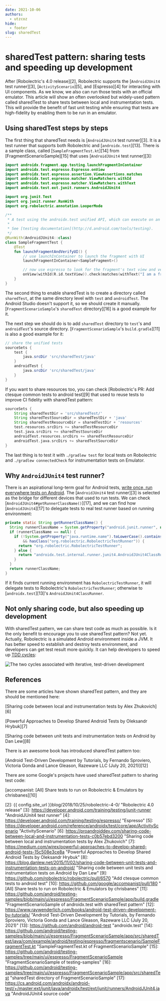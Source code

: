 ```yaml
---
date: 2021-10-06
authors:
  - utzcoz
hide:
  - footer
slug: sharedTest
---
```


# sharedTest pattern: sharing tests and speeding up development

After [Robolectric's 4.0 release][2], Robolectric supports the [`AndroidJUnit4` test runner][3], [`ActivityScenario`][5], and [Espresso][4] for interacting with UI components. As we know, we also can run those tests with an official emulator. This article will show an often overlooked but widely-used pattern called sharedTest to share tests between local and instrumentation tests. This will provide the benefit of fast unit testing while ensuring that tests are high-fidelity by enabling them to be run in an emulator.

<!-- more -->

## Using sharedTest steps by steps
The first thing that sharedTest needs is [`AndroidJUnit4` test runner][3]. It is a test runner that supports both Robolectric and [`androidx.test`][13]. There is a sample class, called [`SampleFragmentTest.kt`][14] from [FragmentScenarioSample][15] that uses [`AndroidJUnit4` test runner][3]:

```kotlin
import androidx.fragment.app.testing.launchFragmentInContainer
import androidx.test.espresso.Espresso.onView
import androidx.test.espresso.assertion.ViewAssertions.matches
import androidx.test.espresso.matcher.ViewMatchers.withId
import androidx.test.espresso.matcher.ViewMatchers.withText
import androidx.test.ext.junit.runners.AndroidJUnit4

import org.junit.Test
import org.junit.runner.RunWith
import org.robolectric.annotation.LooperMode

/**
 * A test using the androidx.test unified API, which can execute on an Android device or locally using Robolectric.
 *
 * See [testing documentation](http://d.android.com/tools/testing).
 */
@RunWith(AndroidJUnit4::class)
class SampleFragmentTest {
    @Test
    fun launchFragmentAndVerifyUI() {
        // use launchInContainer to launch the fragment with UI
        launchFragmentInContainer<SampleFragment>()

        // now use espresso to look for the fragment's text view and verify it is displayed
        onView(withId(R.id.textView)).check(matches(withText("I am a fragment")));
    }
}
```

The second thing to enable sharedTest is to create a directory called `sharedTest`, at the same directory level with `test` and `androidTest`. The Android Studio doesn't support it, so we should create it manually. [`FragmentScenarioSample`'s `sharedTest` directory][16] is a good example for it.

The next step we should do is to add `sharedTest` directory to `test`'s and `androidTest`'s source directory. [`FragmentScenarioSample`'s `build.gradle`][11] is also a good example for it:

```groovy
// share the unified tests
sourceSets {
    test {
        java.srcDir 'src/sharedTest/java'
    }
    androidTest {
        java.srcDir 'src/sharedTest/java'
    }
}
```

If you want to share resources too, you can check [Robolectric's PR: Add ctesque common tests to android test][9] that used to reuse tests to improve CI fidelity with sharedTest pattern:

```groovy
sourceSets {
    String sharedTestDir = 'src/sharedTest/'
    String sharedTestSourceDir = sharedTestDir + 'java'
    String sharedTestResourceDir = sharedTestDir + 'resources'
    test.resources.srcDirs += sharedTestResourceDir
    test.java.srcDirs += sharedTestSourceDir
    androidTest.resources.srcDirs += sharedTestResourceDir
    androidTest.java.srcDirs += sharedTestSourceDir
}
```

The last thing is to test it with `./gradlew test` for local tests on Robolectric and `./gradlew connectedCheck` for instrumentation tests on Emulator.

## Why `AndroidJUnit4` test runner?

There is an aspirational long-term goal for Android tests, [write once, run everywhere tests on Android][1]. The [`AndroidJUnit4` test runner][3] is selected as the bridge for different devices that used to run tests. We can check [`AndroidJUnit4#getRunnerClassName()`][17], and we can find how [`AndroidJUnit4`][17] to delegate tests to real test runner based on running environment:

```java
private static String getRunnerClassName() {
  String runnerClassName = System.getProperty("android.junit.runner", null);
  if (runnerClassName == null) {
    if (!System.getProperty("java.runtime.name").toLowerCase().contains("android")
        && hasClass("org.robolectric.RobolectricTestRunner")) {
      return "org.robolectric.RobolectricTestRunner";
    } else {
      return "androidx.test.internal.runner.junit4.AndroidJUnit4ClassRunner";
    }
  }
  return runnerClassName;
}
```

If it finds current running environment has `RobolectricTestRunner`, it will delegate tests to Robolectric's `RobolectricTestRunner`; otherwise to [`androidx.test`][13]'s `AndroidJUnit4ClassRunner`.

## Not only sharing code, but also speeding up development

With sharedTest pattern, we can share test code as much as possible. Is it the only benefit to encourage you to use sharedTest pattern? Not yet. Actually, Robolectric is a simulated Android environment inside a JVM. It has better speed to establish and destroy tests environment, and developers can get test result more quickly. It can help developers to speed up [TDD cycles](https://developer.android.com/training/testing/fundamentals#create-test-iteratively):

![The two cycles associated with iterative, test-driven development](https://developer.android.com/images/training/testing/testing-workflow.png)

## References

There are some articles have shown sharedTest pattern, and they are should be mentioned here:

[Sharing code between local and instrumentation tests by Alex Zhukovich][6]

[Powerful Approaches to Develop Shared Android Tests by Oleksandr Hrybuk][7]

[Sharing code between unit tests and instrumentation tests on Android by Dan Lew][8]

There is an awesome book has introduced sharedTest pattern too:

[Android Test-Driven Development by Tutorials, by Fernando Sproviero, Victoria Gonda and Lance Gleason, Razeware LLC (July 20, 2021)][12]

There are some Google's projects have used sharedTest pattern to sharing test code:

[accompanist: [All] Share tests to run on Robolectric & Emulators by chrisbanes][10]

[1]: https://medium.com/androiddevelopers/write-once-run-everywhere-tests-on-android-88adb2ba20c5 "Write Once, Run Everywhere Tests on Android"
[2]: {{ config.site_url }}blog/2018/10/25/robolectric-4-0/ "Robolectric 4.0 release"
[3]: https://developer.android.com/training/testing/junit-runner "AndroidJUnit4 test runner"
[4]: https://developer.android.com/training/testing/espresso/ "Espresso"
[5]: https://developer.android.com/reference/androidx/test/core/app/ActivityScenario "ActivityScenario"
[6]: https://proandroiddev.com/sharing-code-between-local-and-instrumentation-tests-c0b57ebd3200 "Sharing code between local and instrumentation tests by Alex Zhukovich"
[7]: https://medium.com/wirex/powerful-approaches-to-develop-shared-android-tests-15c508e3ce8a "Powerful Approaches to Develop Shared Android Tests by Oleksandr Hrybuk"
[8]: https://blog.danlew.net/2015/11/02/sharing-code-between-unit-tests-and-instrumentation-tests-on-android/ "Sharing code between unit tests and instrumentation tests on Android by Dan Lew"
[9]: https://github.com/robolectric/robolectric/pull/6570 "Add ctesque common tests to android test"
[10]: https://github.com/google/accompanist/pull/180 "[All] Share tests to run on Robolectric & Emulators by chrisbanes"
[11]: https://github.com/android/testing-samples/blob/main/ui/espresso/FragmentScenarioSample/app/build.gradle "FragmentScenarioSample of androidx.test with sharedTest pattern"
[12]: https://www.raywenderlich.com/books/android-test-driven-development-by-tutorials/ "Android Test-Driven Development by Tutorials, by Fernando Sproviero, Victoria Gonda and Lance Gleason, Razeware LLC (July 20, 2021)"
[13]: https://github.com/android/android-test "androidx.test"
[14]: https://github.com/android/testing-samples/blob/main/ui/espresso/FragmentScenarioSample/app/src/sharedTest/java/com/example/android/testing/espresso/fragmentscenario/SampleFragmentTest.kt "SampleFragmentTest.kt of FragmentScenarioSample"
[15]: https://github.com/android/testing-samples/tree/main/ui/espresso/FragmentScenarioSample "FragmentScenarioSample of testing-samples"
[16]: https://github.com/android/testing-samples/tree/main/ui/espresso/FragmentScenarioSample/app/src/sharedTest "sharedTest directory of FragmentScenarioSample"
[17]: https://cs.android.com/androidx/android-test/+/master:ext/junit/java/androidx/test/ext/junit/runners/AndroidJUnit4.java "AndroidJUnit4 source code"
